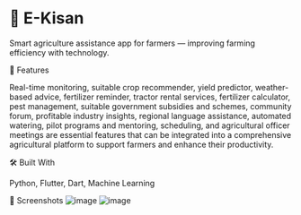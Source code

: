 # 🌾 E-Kisan
  Smart agriculture assistance app for farmers — improving farming efficiency with technology.
  

🚀 Features

  Real-time monitoring, suitable crop recommender, yield predictor, weather-based advice, fertilizer reminder, tractor rental services, fertilizer calculator, pest management, suitable government subsidies and schemes, community forum, profitable industry insights, regional language assistance, automated watering, pilot programs and mentoring, scheduling, and agricultural officer meetings are essential features that can be integrated into a comprehensive agricultural platform to support farmers and enhance their productivity.

  

🛠️ Built With

  Python, Flutter, Dart, Machine Learning



📸 Screenshots
![image](https://github.com/user-attachments/assets/161e8271-0b48-4ee1-88bc-33aa87794bee)
![image](https://github.com/user-attachments/assets/d2cfb6ce-3523-4696-8f97-a931dbf3e825)


